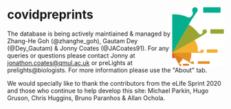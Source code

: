 # covidpreprints <img src="man/figures/logo.png" align="right" alt="" width="120" />

The database is being actively maintiained & managed by Zhang-He Goh (@zhanghe_goh), Gautam Dey (@Dey_Gautam) & Jonny Coates (@JACoates91). For any queries or questions please contact Jonny at jonathon.coates@qmul.ac.uk or preLights at prelights@biologists. For more information please use the "About" tab. 

We would specially like to thank the contributors from the eLife Sprint 2020 and those who continue to help develop this site: Michael Parkin, Hugo Gruson, Chris Huggins, Bruno Paranhos & Allan Ochola.
